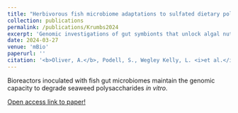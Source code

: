 ```yaml
---
title: "Herbivorous fish microbiome adaptations to sulfated dietary polysaccharides"
collection: publications
permalink: /publications/Krumbs2024
excerpt: 'Genomic investigations of gut symbionts that unlock algal nutrients for fish.'
date: 2024-03-27
venue: 'mBio'
paperurl: ''
citation: '<b>Oliver, A.</b>, Podell, S., Wegley Kelly, L. <i>et al.</i> Enrichable consortia of microbial symbionts degrade macroalgal polysaccharides in <i>Kyphosus</i> fish. <i>mBio</i> (2024).'
---
```

Bioreactors inoculated with fish gut microbiomes maintain the genomic capacity to degrade seaweed polysaccharides <i>in vitro</i>. 

[Open access link to paper!](https://journals.asm.org/doi/full/10.1128/mbio.00496-24)
